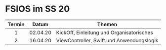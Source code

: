 # FSIOS im SS 20

| Termin | Datum | Themen |
| :---: | :---: | ------ |
| 1 | 02.04.20 | KickOff, Einleitung und Organisatorisches |
| 2 | 16.04.20 | ViewController, Swift und Anwendungslogik |
